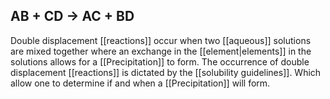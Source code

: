 ## AB + CD $\rightarrow$ AC + BD
Double displacement [[reactions]] occur when two [[aqueous]] solutions are mixed together where an exchange in the [[element|elements]] in the solutions allows for a [[Precipitation]] to form. The occurrence of double displacement [[reactions]] is dictated by the [[solubility guidelines]]. Which allow one to determine if and when a [[Precipitation]] will form. 